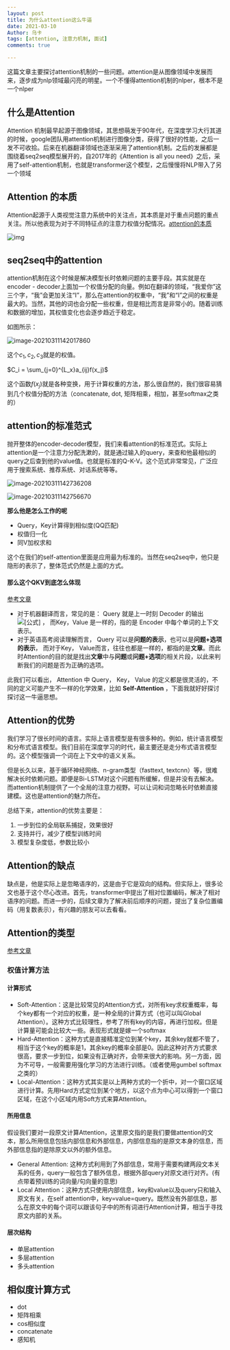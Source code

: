 ```yaml
---
layout: post
title: 为什么attention这么牛逼
date: 2021-03-10
Author: 乌卡 
tags: [attention, 注意力机制, 面试]
comments: true

---
```


这篇文章主要探讨attention机制的一些问题。attention是从图像领域中发展而来，逐步成为nlp领域最闪亮的明星。一个不懂得attention机制的nlper，根本不是一个nlper

## 什么是Attention

Attention 机制最早起源于图像领域，其思想萌发于90年代，在深度学习大行其道的时候，google团队用attention机制进行图像分类，获得了很好的性能，之后一发不可收拾。后来在机器翻译领域也逐渐采用了attention机制。之后的发展都是围绕着seq2seq模型展开的，自2017年的《Attention is all you need》之后，采用了self-attention机制，也就是transformer这个模型，之后慢慢将NLP带入了另一个领域

## Attention 的本质

Attention起源于人类视觉注意力系统中的关注点，其本质是对于重点问题的重点关注。所以他表现为对于不同特征点的注意力权值分配情况。[attention的本质](https://zhuanlan.zhihu.com/p/91839581)

![img](https://tva1.sinaimg.cn/large/008eGmZEly1gofxyy94o9j315o0hrgma.jpg)

## seq2seq中的attention

attention机制在这个时候是解决模型长时依赖问题的主要手段。其实就是在encoder - decoder上面加一个权值分配的向量。例如在翻译的领域，“我爱你”这三个字，“我”会更加关注“I”，那么在attention的权重中，“我”和“I”之间的权重是最大的。当然，其他的词也会分配一些权重，但是相比而言是非常小的。随着训练和数据的增加，其权值变化也会逐步趋近于稳定。

如图所示：

![image-20210311142017860](https://tva1.sinaimg.cn/large/008eGmZEly1gofxzu71knj30j20aywgw.jpg)

这个$c_1, c_2, c_3$就是的权值。

$C_i = \sum_{j=0}^{L_x}a_{ij}f(x_j)$

这个函数$f{(x_j)}$就是各种变换，用于计算权重的方法，那么很自然的，我们很容易猜到几个权值分配的方法（concatenate, dot, 矩阵相乘，相加，甚至softmax之类的）

## attention的标准范式

抛开整体的encoder-decoder模型，我们来看attention的标准范式。实际上attention是一个注意力分配洗漱的，就是通过输入的query，来查和他最相似的query之后查到他的value值。也就是标准的Q-K-V。这个范式非常常见，广泛应用于搜索系统、推荐系统、对话系统等等。

![image-20210311142736208](https://tva1.sinaimg.cn/large/008eGmZEly1gofyo1jf5dj30ip087jtp.jpg)

![image-20210311142756670](https://tva1.sinaimg.cn/large/008eGmZEly1gofyo0qnnmj30hg0f4dkk.jpg)

**那么他是怎么工作的呢**

- Query，Key计算得到相似度(QQ匹配)
- 权值归一化
- 同V加权求和

这个在我们的self-attention里面是应用最为标准的。当然在seq2seq中，他只是隐形的表示了，整体范式仍然是上面的方式。

#### 那么这个QKV到底怎么体现

[参考文章](https://zhuanlan.zhihu.com/p/59698165)

- 对于机器翻译而言，常见的是： Query 就是上一时刻 Decoder 的输出 ![[公式]](https://www.zhihu.com/equation?tex=S_%7Bi-1%7D) ， 而Key，Value 是一样的，指的是 Encoder 中每个单词的上下文表示。
- 对于英语高考阅读理解而言， Query 可以是**问题的表示**，也可以是**问题+选项的表示**， 而对于Key， Value而言，往往也都是一样的，都指的是**文章**。而此时Attention的目的就是找出**文章**中与**问题**或**问题+选项**的相关片段，以此来判断我们的问题是否为正确的选项。

此我们可以看出， Attention 中 Query， Key， Value 的定义都是很灵活的，不同的定义可能产生不一样的化学效果，比如 **Self-Attention** ，下面我就好好探讨探讨这一牛逼思想。

## Attention的优势

我们学习了很长时间的语言。实际上语言模型是有很多种的。例如，统计语言模型和分布式语言模型。我们目前在深度学习的时代，最主要还是走分布式语言模型的。这个模型强调一个词在上下文中的语义关系。

但是长久以来，基于循环神经网络、n-gram类型（fasttext, textcnn）等，很难解决长时依赖问题。即便是Bi-LSTM对这个问题有所缓解，但是并没有去解决。而attention机制提供了一个全局的注意力视野。可以让词和词忽略长时依赖直接建模。这也是attention的魅力所在。

总结下来，attention的优势主要是：

1. 一步到位的全局联系捕捉，效果很好
2. 支持并行，减少了模型训练时间
3. 模型复杂度低，参数比较小

## Attention的缺点

缺点是，他是实际上是忽略语序的，这是由于它是双向的结构。但实际上，很多论文也基于这个尽心改进。首先，transformer中提出了相对位置编码，解决了相对语序的问题。而进一步的，后续文章为了解决前后顺序的问题，提出了复杂位置编码（用复数表示），有兴趣的朋友可以去看看。

## Attention的类型

[参考文章](https://zhuanlan.zhihu.com/p/35739040)

### 权值计算方法

#### 计算形式

- Soft-Attention：这是比较常见的Attention方式，对所有key求权重概率，每个key都有一个对应的权重，是一种全局的计算方式（也可以叫Global Attention）。这种方式比较理性，参考了所有key的内容，再进行加权。但是计算量可能会比较大一些。表现形式就是嫁一个softmax
- Hard-Attention：这种方式是直接精准定位到某个key，其余key就都不管了，相当于这个key的概率是1，其余key的概率全部是0。因此这种对齐方式要求很高，要求一步到位，如果没有正确对齐，会带来很大的影响。另一方面，因为不可导，一般需要用强化学习的方法进行训练。（或者使用gumbel softmax之类的）
- Local-Attention：这种方式其实是以上两种方式的一个折中，对一个窗口区域进行计算。先用Hard方式定位到某个地方，以这个点为中心可以得到一个窗口区域，在这个小区域内用Soft方式来算Attention。

#### 所用信息

假设我们要对一段原文计算Attention，这里原文指的是我们要做attention的文本，那么所用信息包括内部信息和外部信息，内部信息指的是原文本身的信息，而外部信息指的是除原文以外的额外信息。

- General Attention: 这种方式利用到了外部信息，常用于需要构建两段文本关系的任务，query一般包含了额外信息，根据外部query对原文进行对齐。(有点带着预训练的词向量/句向量的意思)
- Local Attention：这种方式只使用内部信息，key和value以及query只和输入原文有关，在self attention中，key=value=query。既然没有外部信息，那么在原文中的每个词可以跟该句子中的所有词进行Attention计算，相当于寻找原文内部的关系。

#### 层次结构

- 单层attention
- 多层attention
- 多头attention

## 相似度计算方式

- dot
- 矩阵相乘
- cos相似度
- concatenate
- 感知机

